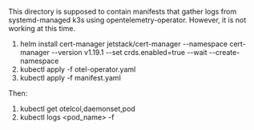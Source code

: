 This directory is supposed to contain manifests that gather
logs from systemd-managed k3s using opentelemetry-operator.
However, it is not working at this time.

1. helm install cert-manager jetstack/cert-manager --namespace cert-manager --version v1.19.1 --set crds.enabled=true --wait --create-namespace
2. kubectl apply -f otel-operator.yaml
3. kubectl apply -f manifest.yaml

Then:

1. kubectl get otelcol,daemonset,pod
2. kubectl logs <pod_name> -f
